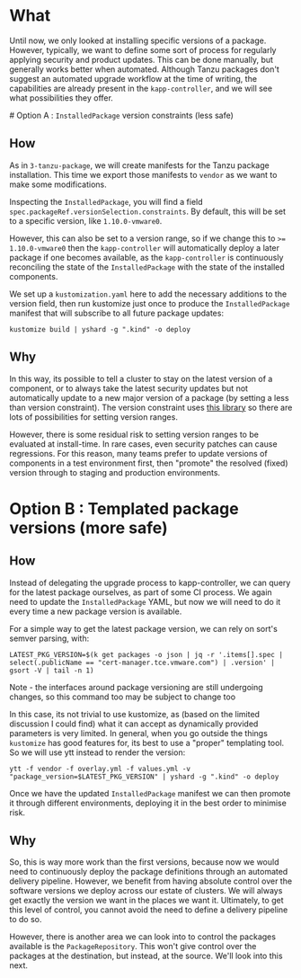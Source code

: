 
# What

Until now, we only looked at installing specific versions of a package. However, typically, we want to define some sort of process for regularly applying security and product updates. This can be done manually, but generally works better when automated. Although Tanzu packages don't suggest an automated upgrade workflow at the time of writing, the capabilities are already present in the `kapp-controller`, and we will see what possibilities they offer. 


# Option A : `InstalledPackage` version constraints (less safe) 

## How

As in `3-tanzu-package`, we will create manifests for the Tanzu package installation. This time we export those manifests to `vendor` as we want to make some modifications. 

Inspecting the `InstalledPackage`, you will find a field `spec.packageRef.versionSelection.constraints`. By default, this will be set to a specific version, like `1.10.0-vmware0`.

However, this can also be set to a version range, so if we change this to `>= 1.10.0-vmware0` then the `kapp-controller` will automatically deploy a later package if one becomes available, as the `kapp-controller` is continuously reconciling the state of the `InstalledPackage` with the state of the installed components.

We set up a `kustomization.yaml` here to add the necessary additions to the version field, then run kustomize just once to produce the `InstalledPackage` manifest that will subscribe to all future package updates:

`kustomize build | yshard -g ".kind" -o deploy`

## Why

In this way, its possible to tell a cluster to stay on the latest version of a component, or to always take the latest security updates but not automatically update to a new major version of a package (by setting a less than version constraint). The version constraint uses [this library](https://github.com/blang/semver) so there are lots of possibilities for setting version ranges.

However, there is some residual risk to setting version ranges to be evaluated at install-time. In rare cases, even security patches can cause regressions. For this reason, many teams prefer to update versions of components in a test environment first, then "promote" the resolved (fixed) version through to staging and production environments. 

# Option B : Templated package versions (more safe)

## How

Instead of delegating the upgrade process to kapp-controller, we can query for the latest package ourselves, as part of some CI process. We again need to update the `InstalledPackage` YAML, but now we will need to do it every time a new package version is available.

For a simple way to get the latest package version, we can rely on sort's semver parsing, with:

`LATEST_PKG_VERSION=$(k get packages -o json | jq -r '.items[].spec | select(.publicName == "cert-manager.tce.vmware.com") | .version' | gsort -V | tail -n 1)`

Note - the interfaces around package versioning are still undergoing changes, so this command too may be subject to change too

In this case, its not trivial to use kustomize, as (based on the limited discussion I could find) what it can accept as dynamically provided parameters is very limited. In general, when you go outside the things `kustomize` has good features for, its best to use a "proper" templating tool. So we will use ytt instead to render the version:

`ytt -f vendor -f overlay.yml -f values.yml -v "package_version=$LATEST_PKG_VERSION" | yshard -g ".kind" -o deploy`

Once we have the updated `InstalledPackage` manifest we can then promote it through different environments, deploying it in the best order to minimise risk. 

## Why

So, this is way more work than the first versions, because now we would need to continuously deploy the package definitions through an automated delivery pipeline. However, we benefit from having absolute control over the software versions we deploy across our estate of clusters. We will always get exactly the version we want in the places we want it. Ultimately, to get this level of control, you cannot avoid the need to define a delivery pipeline to do so. 

However, there is another area we can look into to control the packages available is the `PackageRepository`. This won't give control over the packages at the destination, but instead, at the source. We'll look into this next.

